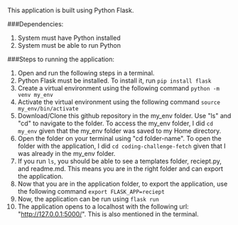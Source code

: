 This application is built using Python Flask. 

###Dependencies:
1. System must have Python installed
2. System must be able to run Python

###Steps to running the application:
1. Open and run the following steps in a terminal.
2. Python Flask must be installed. To install it, run ```pip install flask```
3. Create a virtual environment using the following command ```python -m venv my_env```
4. Activate the virtual environment using the following command ```source my_env/bin/activate```
5. Download/Clone this github repository in the my_env folder. Use "ls" and "cd" to navigate to the folder. To access the my_env folder, I did ```cd my_env``` given that the my_env folder was saved to my Home directory. 
6. Open the folder on your terminal using "cd folder-name". To open the folder with the application, I did ```cd coding-challenge-fetch```  given that I was already in the my_env folder. 
7. If you run ```ls```, you should be able to see a templates folder, reciept.py, and readme.md. This means you are in the right folder and can export the application.
8. Now that you are in the application folder, to export the application, use the following command ```export FLASK_APP=reciept```
9. Now, the application can be run using ```flask run```
10. The application opens to a localhost with the following url: "http://127.0.0.1:5000/". This is also mentioned in the terminal. 
